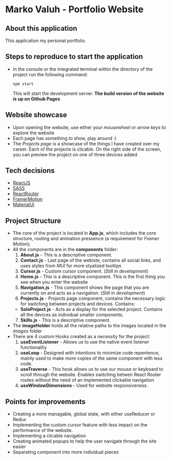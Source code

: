 # Marko Valuh - Portfolio Website

## About this application

This application my personal portfolio.

## Steps to reproduce to start the application

- In the console or the integrated terminal within the directory of the project run the following command:

  ```
  npm start
  ```

  This will start the development server.
  **The build version of the website is up on Github Pages**

## Website showcase

- Upon opening the website, use either your _mousewheel_ or _arrow keys_ to explore the website
- Each page has something to show, play around :)
- The _Projects page_ is a showcase of the things I have created over my career. Each of the projects is clicable. On the right side of the screen, you can preview the project on one of three devices added

## Tech decisions

- [ReactJS](https://reactjs.org/)
- [SASS](https://create-react-app.dev/docs/adding-a-sass-stylesheet/)
- [ReactRouter](https://reactrouter.com/)
- [FramerMotion](https://www.framer.com/motion/)
- [MaterialUi](https://mui.com/)

## Project Structure

- The core of the project is located in **App.js**, which includes the core structure, routing and animation pressence (a requirement for _Framer Motion_);
- All the components are in the **components** folder:
  1. **About.js** - This is a descriptive component.
  2. **Contact.js** - Last page of the webiste, contains all social links, and uses styles from _MUI_ for more styalized tooltips
  3. **Cursor.js** - Custom cursor component. (_Still in development_)
  4. **Home.js** - This is a descriptive component. This is the first thing you see when you enter the website
  5. **Navigation.js** - This component shows the page that you are currently on and acts as a navigation. (_Still in development_)
  6. **Projects.js** - Projects page component, contains the necessary logic for switching between projects and devices. Contains:
  - **SoloProject.js** - Acts as a display for the selected project. Contains all the devices as individual smaller components.
  7. **Skills.js** - This is a descriptive component.
- The **imageHolder** holds all the relative paths to the images located in the _images_ folder
- There are 4 custom Hooks created as a necessity for the project:
  1. **useEventListener** - Allows us to use the native event listener functionality
  2. **useLoop** - Designed with intentions to minimize code repentence, mainly used to make more copies of the same component with less code.
  3. **useTraverse** - This hook allows us to use our mouse or keyboard to scroll through the website. Enables switching betwen React Router routes without the need of an implemented clickable navigation
  4. **useWindowDimensions** - Used for website responsiveness.

## Points for improvements

- Creating a more managable, global state, with either useReducer or Redux
- Implementing the custom cursor feature with less impact on the performance of the website.
- Implementing a clicable navigation
- Creating animated popups to help the user navigate through the site easier
- Separating component into more individual pieces
